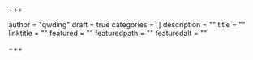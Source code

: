 +++

author = "qwding"
draft = true
categories = []
description = ""
title = ""
linktitle = ""
featured = ""
featuredpath = ""
featuredalt = ""

+++


